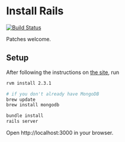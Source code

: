 # Install Rails
[![Build Status](https://travis-ci.org/onemonth/install_rails.png?branch=master)](https://travis-ci.org/onemonth/install_rails)

Patches welcome.

## Setup

After following the instructions on [the site](http://installpython.com), run

```bash
rvm install 2.3.1

# if you don't already have MongoDB
brew update
brew install mongodb

bundle install
rails server
```

Open http://localhost:3000 in your browser.

